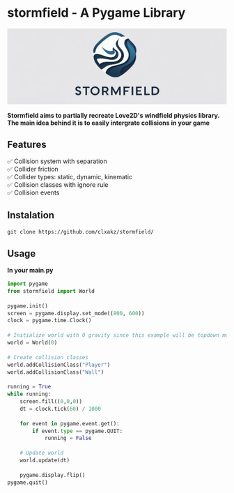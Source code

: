 # stormfield - A Pygame Library
<img src="logo.png" alt="Alt text" width="1000" />

**Stormfield aims to partially recreate Love2D's windfield physics library.** <br/>
**The main idea behind it is to easily intergrate collisions in your game**

## Features
✅ Collision system with separation <br/>
✅ Collider friction <br/>
✅ Collider types: static, dynamic, kinematic <br/>
✅ Collision classes with ignore rule <br/>
✅ Collision events <br/>

## Instalation
```
git clone https://github.com/clxakz/stormfield/
```

## Usage
**In your main.py** <br/>
```python
import pygame
from stormfield import World

pygame.init()
screen = pygame.display.set_mode((800, 600))
clock = pygame.time.Clock()

# Initialize world with 0 gravity since this example will be topdown movement
world = World(0)

# Create collision classes
world.addCollisionClass("Player")
world.addCollisionClass("Wall")

running = True
while running:
    screen.fill((0,0,0))
    dt = clock.tick(60) / 1000

    for event in pygame.event.get():
        if event.type == pygame.QUIT:
            running = False

    # Update world
    world.update(dt)

    pygame.display.flip()
pygame.quit()

```
